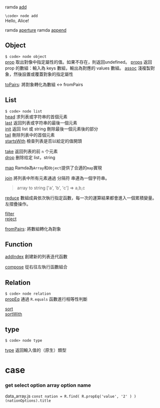 ramda [add](http://ramda.cn/docs/#add)   

`\code> node add`  
Hello, Alice!

ramda [aperture](http://ramda.cn/docs/#aperture)
ramda [append](http://ramda.cn/docs/#append)  

## Object
`$ code> node object`  
[prop](https://ramdajs.com/docs/#prop) 取出對像中指定屬性的值。如果不存在，則返回undefined。
[props](http://ramda.cn/docs/#props) 返回 prop 的數組：輸入為 keys 數組，輸出為對應的 values 數組。
[assoc](http://ramda.cn/docs/#assoc) 淺複製對象，然後設置或覆蓋對象的指定屬性

[toPairs](https://ramdajs.com/docs/#toPairs): 將對象轉化為數組   <-> fromPairs

## List
`$ code> node list`  
[head](http://ramda.cn/docs/#head) 求列表或字符串的首個元素  
[last](http://ramda.cn/docs/#last) 返回列表或字符串的最後一個元素  
[init](http://ramda.cn/docs/#init) 返回 list 或 string 刪除最後一個元素後的部分  
[tail](http://ramda.cn/docs/#tail) 刪除列表中的首個元素   
[startsWith](http://ramda.cn/docs/#startsWith) 檢查列表是否以給定的值開頭  

[take](http://ramda.cn/docs/#take) 返回列表的前 `n` 个元素  
[drop](http://ramda.cn/docs/#drop) 删除给定 list，string 

[map](http://ramda.cn/docs/#map) Ramda為`Array`和`Object`提供了合適的`map`實現 

[join](http://ramda.cn/docs/#join) 將列表中所有元素通過 分隔符 串連為一個字符串。
> array to string ['a', 'b', 'c'] => a,b,c  

[reduce](http://ramda.cn/docs/#reduce) 數組成員依次執行指定函數，每一次的運算結果都會進入一個累積變量。 左摺疊操作。

[filter](https://ramdajs.com/docs/#filter)  
[reject](https://ramdajs.com/docs/#reject)    

[fromPairs](http://ramda.cn/docs/#fromPairs): 將數組轉化為對象  


## Function  
[addIndex](http://ramda.cn/docs/#addIndex)  創建新的列表迭代函數  

[compose](https://ramdajs.com/docs/#compose)  從右往左執行函數組合

## Relation  
`$ code> node relation`  
[propEq](http://ramda.cn/docs/#propEq) 通過 `R.equals` 函數進行相等性判斷

[sort](http://ramda.cn/docs/#sort)      
[sortWith](http://ramda.cn/docs/#sortWith)    

## type
`$ code> node type`

[type](http://ramda.cn/docs/#type)  返回輸入值的（原生）類型  

# case 

### get select option array option name

data_array.js 
`const nation = R.find( R.propEq('value', '2' ) )(nationOptions).title`  
